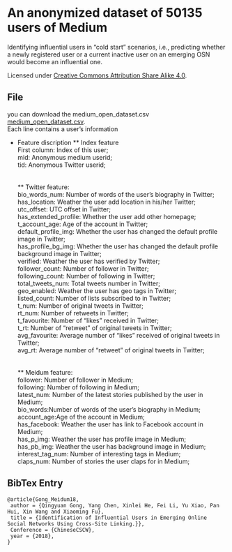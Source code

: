 # An anonymized dataset of 50135 users of Medium
Identifying influential users in “cold start” scenarios, i.e., predicting whether a newly registered user or a current inactive user on an emerging OSN would become an influential one.

Licensed under [Creative Commons Attribution Share Alike 4.0](http://choosealicense.com/licenses/cc-by-sa-4.0/).



## File 
you can download the medium_open_dataset.csv [medium_open_dataset.csv](https://raw.githubusercontent.com/willingnesshxl/medium-open-data/master/medium_open_dataset.csv).
<br>
Each line contains a user’s information<br>

* Feature discription
** Index feature<br>
First column: Index of this user;<br>
mid: Anonymous medium userid;<br>
tid: Anonymous Twitter userid;<br>
<br><br>
** Twitter feature:<br>
bio_words_num: Number of words of the user’s biography in Twitter;<br>
has_location: Weather the user add location in his/her Twitter;<br>
utc_offset: UTC offset in Twitter;<br>
has_extended_profile: Whether the user add other homepage;<br>
t_account_age: Age of the account in Twitter;<br>
default_profile_img: Whether the user has changed the default profile image in Twitter;<br>
has_profile_bg_img: Whether the user has changed the default profile background image in Twitter; <br>
verified: Weather the user has verified by Twitter;<br>
follower_count: Number of follower in Twitter;<br>
following_count: Number of following in Twitter;<br>
total_tweets_num: Total tweets number in Twitter;<br>
geo_enabled: Weather the user has geo tags in Twitter;<br>
listed_count: Number of lists subscribed to in Twitter;<br>
t_num: Number of original tweets in Twitter;<br>
rt_num: Number of retweets in Twitter;<br>
t_favourite: Number of “likes” received in Twitter;<br>
t_rt: Number of “retweet” of original tweets in Twitter;<br>
avg_favourite: Average number of “likes” received of original tweets in Twitter;<br>
avg_rt: Average number of “retweet” of original tweets in Twitter;<br>
<br><br>
** Meidum feature:<br>
follower: Number of follower in Medium;<br>
following: Number of following in Medium;<br>
latest_num: Number of the latest stories published by the user in Medium;<br>
bio_words:Number of words of the user’s biography in Medium;<br>
account_age:Age of the account in Medium;<br>
has_facebook: Weather the user has link to Facebook account in Medium;<br>
has_p_img: Weather the user has profile image in Medium;<br>
has_pb_img: Weather the user has background image in Medium;<br>
interest_tag_num: Number of interesting tags in Medium;<br>
claps_num: Number of stories the user claps for in Medium; <br>

## BibTex Entry
```
@article{Gong_Meidum18,
 author = {Qingyuan Gong, Yang Chen, Xinlei He, Fei Li, Yu Xiao, Pan Hui, Xin Wang and Xiaoming Fu},
 title = {Identification of Influential Users in Emerging Online Social Networks Using Cross-Site Linking.}},
 Conference = {ChineseCSCW},
 year = {2018},
}
